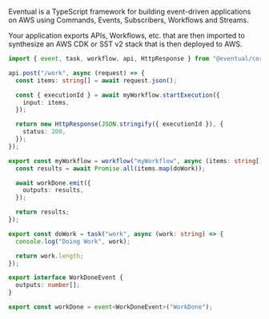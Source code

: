Eventual is a TypeScript framework for building event-driven applications on AWS using Commands, Events, Subscribers, Workflows and Streams.

Your application exports APIs, Workflows, etc. that are then imported to synthesize an AWS CDK or SST v2 stack that is then deployed to AWS.

```ts
import { event, task, workflow, api, HttpResponse } from "@eventual/core";

api.post("/work", async (request) => {
  const items: string[] = await request.json();

  const { executionId } = await myWorkflow.startExecution({
    input: items,
  });

  return new HttpResponse(JSON.stringify({ executionId }), {
    status: 200,
  });
});

export const myWorkflow = workflow("myWorkflow", async (items: string[]) => {
  const results = await Promise.all(items.map(doWork));

  await workDone.emit({
    outputs: results,
  });

  return results;
});

export const doWork = task("work", async (work: string) => {
  console.log("Doing Work", work);

  return work.length;
});

export interface WorkDoneEvent {
  outputs: number[];
}

export const workDone = event<WorkDoneEvent>("WorkDone");
```
